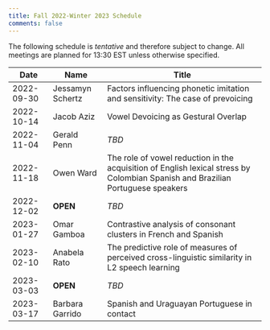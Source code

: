 ```yaml
---
title: Fall 2022-Winter 2023 Schedule
comments: false
---
```


The following schedule is *tentative* and therefore subject to change. All
meetings are planned for 13:30 EST unless otherwise specified.

| Date       | Name             | Title |
| ---------- | ---------------- | ----- |
| 2022-09-30 | Jessamyn Schertz | Factors influencing phonetic imitation and sensitivity: The case of prevoicing |
| 2022-10-14 | Jacob Aziz       | Vowel Devoicing as Gestural Overlap |
| 2022-11-04 | Gerald Penn      | *TBD* |
| 2022-11-18 | Owen Ward        | The role of vowel reduction in the acquisition of English lexical stress by Colombian Spanish and Brazilian Portuguese speakers |
| 2022-12-02 | **OPEN**         | *TBD* |
| 2023-01-27 | Omar Gamboa      | Contrastive analysis of consonant clusters in French and Spanish |
| 2023-02-10 | Anabela Rato     | The predictive role of measures of perceived cross-linguistic similarity in L2 speech learning |
| 2023-03-03 | **OPEN**         | *TBD* |
| 2023-03-17 | Barbara Garrido  | Spanish and Uraguayan Portuguese in contact |
